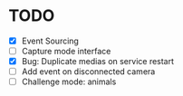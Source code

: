 # TODO

- [x] Event Sourcing
- [ ] Capture mode interface
- [x] Bug: Duplicate medias on service restart
- [ ] Add event on disconnected camera
- [ ] Challenge mode: animals
